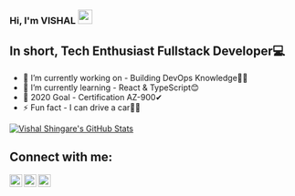 ### Hi, I'm VISHAL <img src="https://media.giphy.com/media/hvRJCLFzcasrR4ia7z/giphy.gif" width="25px">
<!--[![Website](https://img.shields.io/badge/Text-Text-green?style=flat-square)](https://google.com)-->

## In short, Tech Enthusiast Fullstack Developer💻
- 🔭 I’m currently working on - Building DevOps Knowledge🏋️‍♂️
- 🌱 I’m currently learning - React & TypeScript😊
- 🥅 2020 Goal - Certification AZ-900✔
- ⚡ Fun fact - I can drive a car🚗🤪

<!-- ❔❔❔❔ means username in below README.md -->
<!-- Also feel free to update second URL to any URL -->
[![Vishal Shingare's GitHub Stats](https://github-readme-stats.vercel.app/api?username=vishal-shingare&count_private=true&include_all_commits=true&theme=radical)](https://github.com/vishal-shingare?tab=repositories)

## Connect with me:
[<img align="left" alt="codeSTACKr | Twitter" width="22px" src="https://cdn.jsdelivr.net/npm/simple-icons@v3/icons/twitter.svg" />][twitter]
[<img align="left" alt="codeSTACKr | LinkedIn" width="22px" src="https://cdn.jsdelivr.net/npm/simple-icons@v3/icons/linkedin.svg" />][linkedin]
[<img align="left" alt="codeSTACKr | Facebook" width="22px" src="https://cdn.jsdelivr.net/npm/simple-icons@v3/icons/facebook.svg" />][facebook]
<br />

<!-- Optional if you have blogs -->
<!-- ## Latest blog posts: -->
<!-- BLOG-POST-LIST:START -->
<!-- BLOG-POST-LIST:END -->

<!-- This section you create this variables that are used above -->
[facebook]: https://www.facebook.com/vishal.shingare.29/
[twitter]: https://twitter.com/visha_shingare/
[linkedin]: https://www.linkedin.com/in/vishal-shingare/
